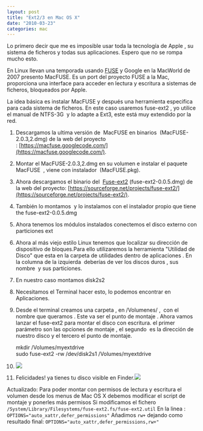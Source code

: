 ```yaml
---
layout: post
title: "Ext2/3 en Mac OS X"
date: "2010-03-23"
categories: mac
---
```


Lo primero decir que me es imposible usar toda la tecnología de Apple , su sistema de ficheros y todas sus aplicaciones. Espero que no se rompa mucho esto.

En Linux llevan una temporada usando [FUSE](https://fuse.sourceforge.net/) y Google en la MacWorld de 2007 presento MacFUSE. Es un port del proyecto FUSE a la Mac, proporciona una interface para acceder en lectura y escritura a sistemas de ficheros, bloqueados por Apple.

La idea básica es instalar MacFUSE y después una herramienta especifica para cada sistema de ficheros. En este caso usaremos fuse-ext2 , yo utilice el manual de NTFS-3G  y lo adapte a Ext3, este está muy extendido por la red.

1. Descargamos la ultima versión de  MacFUSE en binarios  (MacFUSE-2.0.3,2.dmg) de la web del proyecto : [https://macfuse.googlecode.com/](https://macfuse.googlecode.com/).
2. Montar el MacFUSE-2.0.3,2.dmg en su volumen e instalar el paquete MacFUSE  , viene con instalador  (MacFUSE.pkg).[  
    ](https://4.bp.blogspot.com/_lnQEFwRFpkA/Si08_7YVcsI/AAAAAAAACZ8/-IKyX6DLh1M/s1600-h/MacFUSE+Package.png)
3. Ahora descargamos el binario del  [Fuse-ext2](https://alperakcan.org/?open=projects&project=fuse-ext2) (fuse-ext2-0.0.5.dmg) de la web del proyecto: [https://sourceforge.net/projects/fuse-ext2/](https://sourceforge.net/projects/fuse-ext2/).
4. También lo montamos  y lo instalamos con el instalador propio que tiene the fuse-ext2-0.0.5.dmg
5. Ahora tenemos los módulos instalados conectemos el disco externo con particiones ext
6. Ahora al más viejo estilo Linux tenemos que localizar su dirección de dispositivo de bloques.Para ello utilizaremos la herramienta "Utilidad de Disco" que esta en la carpeta de utilidades dentro de aplicaciones . En la columna de la izquierda  deberías de ver los discos duros , sus nombre  y sus particiones.
7. En nuestro caso montamos disk2s2
8. Necesitamos el Terminal hacer esto, lo podemos encontrar en Aplicaciones.
9. Desde el terminal creamos una carpeta , en /Volumenes/ ,  con el nombre que queramos . Este va ser el punto de montaje . Ahora vamos lanzar el fuse-ext2 para montar el disco con escritura. el primer parámetro son las opciones de montaje , el segundo  es la dirección de nuestro disco y el tercero el punto de montaje.
    
    mkdir /Volumes/myextdrive  
    sudo fuse-ext2 -rw /dev/disk2s1 /Volumes/myextdrive
    
10. [![](images/Terminal.png)](https://2.bp.blogspot.com/_lnQEFwRFpkA/Si1bBvDUBII/AAAAAAAACaU/dJhUQEzNxns/s1600-h/Terminal.png)
11. Felicidades! ya tienes tu disco visible en Finder.[![](images/Finder.png)](https://2.bp.blogspot.com/_lnQEFwRFpkA/Si1baj9At8I/AAAAAAAACac/9UTbusLRGk4/s1600-h/Finder.png)

Actualizado: Para poder montar con permisos de lectura y escritura el volumen desde los menus de Mac OS X debemos modificar el script de montaje y ponerles más permisos Si modificamos el fichero `/System/Library/Filesystems/fuse-ext2.fs/fuse-ext2.util` En la linea : `OPTIONS="auto_xattr,defer_permissions"` Añadimos `rw+` dejando como resultado final: `OPTIONS="auto_xattr,defer_permissions,rw+"`

